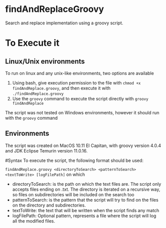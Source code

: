 # findAndReplaceGroovy
Search and replace implementation using a groovy script.

# To Execute it
## Linux/Unix environments
To run on linux and any unix-like environments, two options are available

1. Using bash, give execution permission to the file with `chmod +x findAndReplace.groovy`, and then execute it with `./findAndReplace.groovy`
2. Use the `groovy` command to execute the script directly with `groovy findAndReplace`

The script was not tested on Windows environments, however it should run with the `groovy` command

## Environments
The script was created on MacOS 10.11 El Capitan, with groovy version 4.0.4 and JDK Eclipse Temurin version 11.0.16.

#Syntax
To execute the script, the following format should be used:

`findAndReplace.groovy <directoryToSearch> <patternToSearch> <textToWrite> [logFilePath]` on which
- directoryToSearch: is the path on which the text files are. The script only accepts files ending on .txt. The directory is iterated on a recursive way, so files on subdirectories will be included on the search too
- patternToSearch: is the pattern that the script will try to find on the files on the directory and subdirectories.
- textToWrite: the text that will be written when the script finds any match
- logFilePath: Optional pattern, represents a file where the script will log all the modified files.
